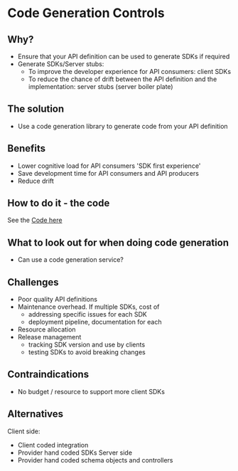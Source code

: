 # Code Generation Controls

## Why?
- Ensure that your API definition can be used to generate SDKs if required
- Generate SDKs/Server stubs:
  - To improve the developer experience for API consumers: client SDKs
  - To reduce the chance of drift between the API definition and the implementation: server stubs (server boiler plate)

## The solution
- Use a code generation library to generate code from your API definition

## Benefits
- Lower cognitive load for API consumers 'SDK first experience'
- Save development time for API consumers and API producers
- Reduce drift

## How to do it - the code
See the [Code here](./.github/workflows/code-generation.yaml)

## What to look out for when doing code generation
- Can use a code generation service?

## Challenges
- Poor quality API definitions
- Maintenance overhead. If multiple SDKs, cost of
  - addressing specific issues for each SDK
  - deployment pipeline, documentation for each
- Resource allocation
- Release management 
  - tracking SDK version and use by clients
  - testing SDKs to avoid breaking changes

## Contraindications
- No budget / resource to support more client SDKs

## Alternatives
 Client side: 
 - Client coded integration
 - Provider hand coded SDKs
Server side
 - Provider hand coded schema objects and controllers